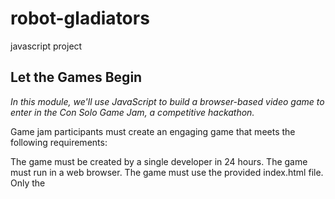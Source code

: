 # robot-gladiators

javascript project

## Let the Games Begin

_In this module, we'll use JavaScript to build a browser-based video game to enter in the Con Solo Game Jam, a competitive hackathon._

Game jam participants must create an engaging game that meets the following requirements:

The game must be created by a single developer in 24 hours.
The game must run in a web browser.
The game must use the provided index.html file.
Only the <title> element of index.html may be changed.
Participants cannot use CSS.
All game code must be contained in the game.js JavaScript file.
Extra points for code quality!
After some reflection, we've decided to build an action-packed robot combat simulator game called Robot Gladiators. During the game, the player will coach their robot through a series of fights, gaining cash, attack power, and repairs along the way. The robot who survives with the most cash will be remembered in the browser's storage system! While we begin the build of the game we will be covering the following JavaScript fundamentals as a part of this lesson's objectives:

Use of functions to communicate with the user.
Use variables and operators to assign and manipulate data.
Manage conditional statements to control the flow of the application.

**When we're done, the game will play like this:**

The game will prompt the user to name their robot.

The player's robot will be initialized with the following properties:

100 health points
10 attack points
10 money points

The player's opponent, Roborto, will be initialized with the following properties:

50 health points
12 attack points

The game will display "Welcome to Robot Gladiators!"

The game will prompt the user to either fight the round or skip it.

If the player chooses to skip:

A penalty of 10 money points will be deducted from the player's robot.

The game will end.

If the player chooses to fight:

The player's robot will attack Roborto, and the player robot's attack points will be deducted from Roborto's health points.

The game will display Roborto's remaining health points.

Roborto will attack the player's robot, and Roberto's attack points will be deducted from the player's robot's health points.

The game will display the player robot's remaining health points.

The game will end.